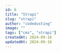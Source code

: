 ```yaml
---
id: 6
title: "Strapi"
slug: "strapi"
author: "codedusting"
image: ""
tags: ["cms", "strapi"]
createdAt: 2024-09-16
updatedAt: 2024-09-16
---
```

